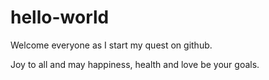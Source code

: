 # hello-world
Welcome everyone as I start my quest on github.

Joy to all and may happiness, health and love be your goals.
